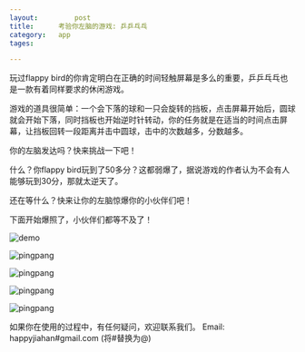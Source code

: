 ```yaml
---
layout: 		post
title:		考验你左脑的游戏: 乒乒乓乓
category:	app
tages:		

---
```


玩过flappy bird的你肯定明白在正确的时间轻触屏幕是多么的重要，乒乒乓乓也是一款有着同样要求的休闲游戏。

游戏的道具很简单：一个会下落的球和一只会旋转的挡板，点击屏幕开始后，圆球就会开始下落，同时挡板也开始逆时针转动，你的任务就是在适当的时间点击屏幕，让挡板回转一段距离并击中圆球，击中的次数越多，分数越多。

你的左脑发达吗？快来挑战一下吧！

什么？你flappy bird玩到了50多分？这都弱爆了，据说游戏的作者认为不会有人能够玩到30分，那就太逆天了。

还在等什么？快来让你的左脑惊爆你的小伙伴们吧！

下面开始爆照了，小伙伴们都等不及了！

![demo](../album/demo.gif)

![pingpang](../album/pongo_launch_640_960.png)

![pingpang](../album/pingpang_gameover.png)

![pingpang](../album/pingpang_playing.png)

![pingpang](../album/share_to_friends.png)


如果你在使用的过程中，有任何疑问，欢迎联系我们。
Email:	happyjiahan#gmail.com (将#替换为@)